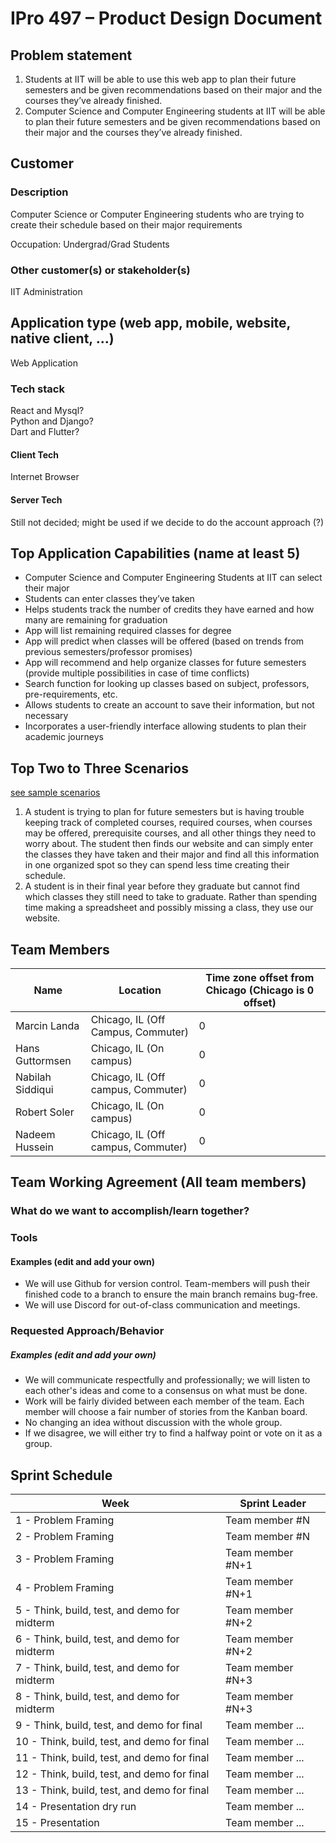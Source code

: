 # IPro 497 – Product Design Document

## Problem statement
1. Students at IIT will be able to use this web app to plan their future semesters and be given recommendations based on their major and the courses they’ve already finished.
2. Computer Science and Computer Engineering students at IIT will be able to plan their future semesters and be given recommendations based on their major and the courses they’ve already finished. 

 
## Customer
### Description
Computer Science or Computer Engineering students who are trying to create their schedule based on their major requirements 

Occupation: Undergrad/Grad Students 

### Other customer(s) or stakeholder(s)
IIT Administration 
 
## Application type (web app, mobile, website, native client, …)
Web Application
 
### Tech stack
React and Mysql? <br>
Python and Django? <br>
Dart and Flutter? <br>

#### Client Tech 
Internet Browser 
#### Server Tech
 Still not decided; might be used if we decide to do the account approach (?)

## Top Application Capabilities (name at least 5)
* Computer Science and Computer Engineering Students at IIT can select their major  
* Students can enter classes they’ve taken 
* Helps students track the number of credits they have earned and how many are remaining for graduation  
* App will list remaining required classes for degree 
* App will predict when classes will be offered (based on trends from previous semesters/professor promises) 
* App will recommend and help organize classes for future semesters (provide multiple possibilities in case of time conflicts) 
* Search function for looking up classes based on subject, professors, pre-requirements, etc.  
* Allows students to create an account to save their information, but not necessary 
* Incorporates a user-friendly interface allowing students to plan their academic journeys 


## Top Two to Three Scenarios
[see sample scenarios](https://github.com/mschray/IPro497Sample/blob/main/Examples/ScenarioExample.md)

1. A student is trying to plan for future semesters but is having trouble keeping track of completed courses, required courses, when courses may be offered, prerequisite courses, and all other things they need to worry about. The student then finds our website and can simply enter the classes they have taken and their major and find all this information in one organized spot so they can spend less time creating their schedule. 
2. A student is in their final year before they graduate but cannot find which classes they still need to take to graduate. Rather than spending time making a spreadsheet and possibly missing a class, they use our website.  


## Team Members

| Name |	Location	| Time zone offset from Chicago (Chicago is 0 offset)|
| --- | --- | --- |
| Marcin Landa  | Chicago, IL (Off Campus, Commuter)  | 0 |
| Hans Guttormsen  | Chicago, IL (On campus)  | 0 |
| Nabilah Siddiqui  | Chicago, IL (Off campus, Commuter)  | 0 |
| Robert Soler  | Chicago, IL (On campus)  | 0 |
| Nadeem Hussein  | Chicago, IL (Off campus, Commuter)  | 0 |

## Team Working Agreement (All team members)
### What do we want to accomplish/learn together?

### Tools
#### Examples (edit and add your own)
- We will use Github for version control. Team-members will push their finished code to a branch to ensure the main branch remains bug-free.
- We will use Discord for out-of-class communication and meetings. 

### Requested Approach/Behavior 
##### Examples (edit and add your own)
- We will communicate respectfully and professionally; we will listen to each other's ideas and come to a consensus on what must be done. 
- Work will be fairly divided between each member of the team.  Each member will choose a fair number of stories from the Kanban board. 
- No changing an idea without discussion with the whole group. 
- If we disagree, we will either try to find a halfway point or vote on it as a group. 


## Sprint Schedule

| Week | Sprint Leader |
| --------  | ------------------- |
| 1 - Problem Framing                                 | Team member #N              |
| 2 - Problem Framing                                 | Team member #N             |
| 3 - Problem Framing                                 | Team member #N+1|
| 4 - Problem Framing                                 | Team member #N+1|
| 5 - Think, build, test, and demo for midterm        | Team member #N+2 |
| 6 - Think, build, test, and demo for midterm        | Team member #N+2 |
| 7 - Think, build, test, and demo for midterm        | Team member #N+3|
| 8 - Think, build, test, and demo for midterm        | Team member #N+3|
| 9 - Think, build, test, and demo for final          | Team member ...             |
| 10 - Think, build, test, and demo for final	      |  Team member ...      |
| 11 - Think, build, test, and demo for final         | Team member ...         |
| 12 - Think, build, test, and demo for final         | Team member ...          |
| 13 - Think, build, test, and demo for final         | Team member ...          |
| 14 - Presentation dry run                           | Team member ...   |
| 15 - Presentation                                   | Team member ... |


